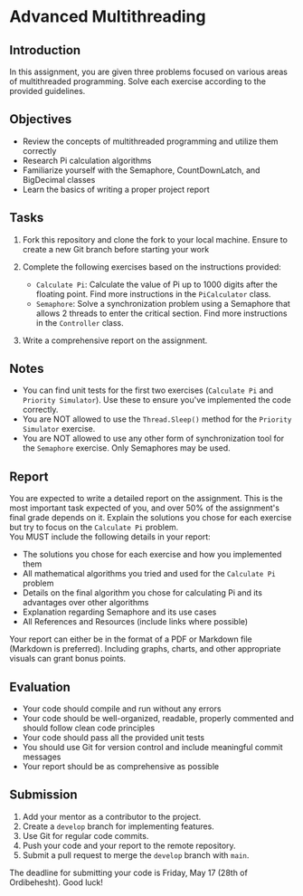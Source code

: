 # Advanced Multithreading


## Introduction
In this assignment, you are given three problems focused on various areas of multithreaded programming. Solve each exercise according to the provided guidelines.


## Objectives
- Review the concepts of multithreaded programming and utilize them correctly
- Research Pi calculation algorithms
- Familiarize yourself with the Semaphore, CountDownLatch, and BigDecimal classes
- Learn the basics of writing a proper project report


## Tasks
1. Fork this repository and clone the fork to your local machine. Ensure to create a new Git branch before starting your work
2. Complete the following exercises based on the instructions provided:

   - `Calculate Pi`: Calculate the value of Pi up to 1000 digits after the floating point. Find 
     more instructions in the `PiCalculator` class.
   - `Semaphore`: Solve a synchronization problem using a Semaphore that allows 2 threads to enter the critical section.  Find more instructions in the `Controller` class.
3. Write a comprehensive report on the assignment.


## Notes
- You can find unit tests for the first two exercises (`Calculate Pi` and `Priority Simulator`). Use these to ensure you've implemented the code correctly.
- You are NOT allowed to use the `Thread.Sleep()` method for the `Priority Simulator` exercise.
- You are NOT allowed to use any other form of synchronization tool for the `Semaphore` exercise. Only Semaphores may be used.


## Report
You are expected to write a detailed report on the assignment. This is the most important task 
expected of you, and over 50% of the assignment's final grade depends on it. Explain the 
solutions you chose for each exercise but try to focus on the `Calculate Pi` problem.
<br>You MUST include the following details in your report:
- The solutions you chose for each exercise and how you implemented them
- All mathematical algorithms you tried and used for the `Calculate Pi` problem
- Details on the final algorithm you chose for calculating Pi and its advantages over other algorithms
- Explanation regarding Semaphore and its use cases
- All References and Resources (include links where possible)

Your report can either be in the format of a PDF or Markdown file (Markdown is preferred). 
Including graphs, charts, and other appropriate visuals can grant bonus points.



## Evaluation
- Your code should compile and run without any errors
- Your code should be well-organized, readable, properly commented and should follow clean code principles
- Your code should pass all the provided unit tests
- You should use Git for version control and include meaningful commit messages
- Your report should be as comprehensive as possible


## Submission
1. Add your mentor as a contributor to the project.
2. Create a `develop` branch for implementing features.
3. Use Git for regular code commits.
4. Push your code and your report to the remote repository.
5. Submit a pull request to merge the `develop` branch with `main`.


The deadline for submitting your code is Friday, May 17 (28th of Ordibehesht). Good luck!
